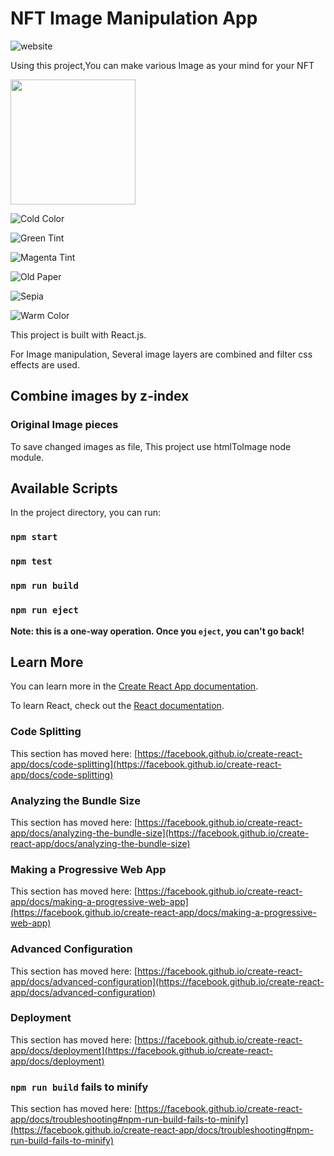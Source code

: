 # NFT Image Manipulation App

![website](https://github.com/DarkHorseCorder/React-NFT-Image-Manipulation-zIndex-htmlToImage-FilterCSS/blob/master/public/NFT-manipulation.png)

Using this project,You can make various Image as your mind for your NFT

<img src="https://github.com/DarkHorseCorder/React-NFT-Image-Manipulation-zIndex-htmlToImage-FilterCSS/blob/master/public/Black%20and%20White.png"  width="200" height="200" />

![Cold Color](https://github.com/DarkHorseCorder/React-NFT-Image-Manipulation-zIndex-htmlToImage-FilterCSS/blob/master/public/Cold%20color.png)

![Green Tint](https://github.com/DarkHorseCorder/React-NFT-Image-Manipulation-zIndex-htmlToImage-FilterCSS/blob/master/public/Green%20Tint.png)

![Magenta Tint](https://github.com/DarkHorseCorder/React-NFT-Image-Manipulation-zIndex-htmlToImage-FilterCSS/blob/master/public/Magenta%20Tint.png)

![Old Paper](https://github.com/DarkHorseCorder/React-NFT-Image-Manipulation-zIndex-htmlToImage-FilterCSS/blob/master/public/Old%20Paper%20Overlay.png)

![Sepia](https://github.com/DarkHorseCorder/React-NFT-Image-Manipulation-zIndex-htmlToImage-FilterCSS/blob/master/public/Sepia.png)

![Warm Color](https://github.com/DarkHorseCorder/React-NFT-Image-Manipulation-zIndex-htmlToImage-FilterCSS/blob/master/public/Warm%20Color.png)

This project is built with React.js.

For Image manipulation, Several image layers are combined and filter css effects are used.

## Combine images by z-index

### Original Image pieces



To save changed images as file, This project use htmlToImage node module.

## Available Scripts

In the project directory, you can run:

### `npm start`


### `npm test`


### `npm run build`

### `npm run eject`

**Note: this is a one-way operation. Once you `eject`, you can't go back!**

## Learn More

You can learn more in the [Create React App documentation](https://facebook.github.io/create-react-app/docs/getting-started).

To learn React, check out the [React documentation](https://reactjs.org/).

### Code Splitting

This section has moved here: [https://facebook.github.io/create-react-app/docs/code-splitting](https://facebook.github.io/create-react-app/docs/code-splitting)

### Analyzing the Bundle Size

This section has moved here: [https://facebook.github.io/create-react-app/docs/analyzing-the-bundle-size](https://facebook.github.io/create-react-app/docs/analyzing-the-bundle-size)

### Making a Progressive Web App

This section has moved here: [https://facebook.github.io/create-react-app/docs/making-a-progressive-web-app](https://facebook.github.io/create-react-app/docs/making-a-progressive-web-app)

### Advanced Configuration

This section has moved here: [https://facebook.github.io/create-react-app/docs/advanced-configuration](https://facebook.github.io/create-react-app/docs/advanced-configuration)

### Deployment

This section has moved here: [https://facebook.github.io/create-react-app/docs/deployment](https://facebook.github.io/create-react-app/docs/deployment)

### `npm run build` fails to minify

This section has moved here: [https://facebook.github.io/create-react-app/docs/troubleshooting#npm-run-build-fails-to-minify](https://facebook.github.io/create-react-app/docs/troubleshooting#npm-run-build-fails-to-minify)
